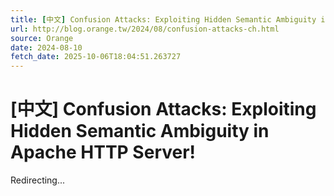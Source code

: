 ```yaml
---
title: [中文] Confusion Attacks: Exploiting Hidden Semantic Ambiguity in Apache HTTP Server!
url: http://blog.orange.tw/2024/08/confusion-attacks-ch.html
source: Orange
date: 2024-08-10
fetch_date: 2025-10-06T18:04:51.263727
---
```


# [中文] Confusion Attacks: Exploiting Hidden Semantic Ambiguity in Apache HTTP Server!

Redirecting...